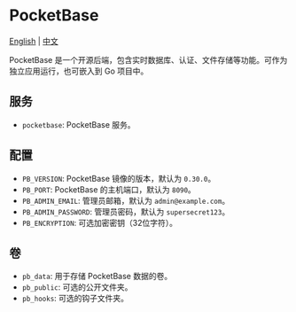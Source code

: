 # PocketBase

[English](./README.md) | [中文](./README.zh.md)

PocketBase 是一个开源后端，包含实时数据库、认证、文件存储等功能。可作为独立应用运行，也可嵌入到 Go 项目中。

## 服务

- `pocketbase`: PocketBase 服务。

## 配置

- `PB_VERSION`: PocketBase 镜像的版本，默认为 `0.30.0`。
- `PB_PORT`: PocketBase 的主机端口，默认为 `8090`。
- `PB_ADMIN_EMAIL`: 管理员邮箱，默认为 `admin@example.com`。
- `PB_ADMIN_PASSWORD`: 管理员密码，默认为 `supersecret123`。
- `PB_ENCRYPTION`: 可选加密密钥（32位字符）。

## 卷

- `pb_data`: 用于存储 PocketBase 数据的卷。
- `pb_public`: 可选的公开文件夹。
- `pb_hooks`: 可选的钩子文件夹。
